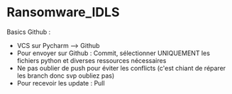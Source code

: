 # Ransomware_IDLS
Basics Github :
- VCS sur Pycharm --> Github
- Pour envoyer sur Github : Commit, sélectionner UNIQUEMENT les fichiers python et diverses ressources nécessaires
- Ne pas oublier de push pour éviter les conflicts (c'est chiant de réparer les branch donc svp oubliez pas)
- Pour recevoir les update : Pull
